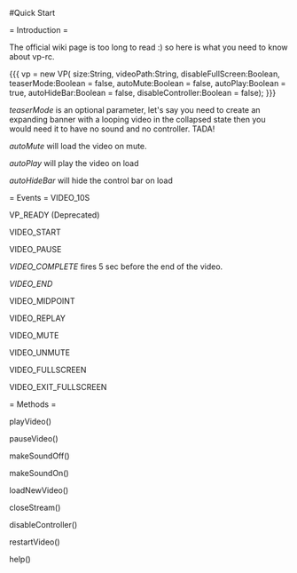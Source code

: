 #Quick Start

= Introduction =

The official wiki page is too long to read :) so here is what you need to know about vp-rc.

{{{
vp = new VP(
size:String, 
videoPath:String, 
disableFullScreen:Boolean, 
teaserMode:Boolean = false, 
autoMute:Boolean = false, 
autoPlay:Boolean = true, 
autoHideBar:Boolean = false, 
disableController:Boolean = false);
}}}

_teaserMode_ is an optional parameter, let's say you need to create an expanding banner with a looping video in the collapsed state then you would need it to have no sound and no controller. TADA!

_autoMute_ will load the video on mute.

_autoPlay_ will play the video on load

_autoHideBar_ will hide the control bar on load

= Events =
VIDEO_10S

VP_READY (Deprecated)

VIDEO_START

VIDEO_PAUSE

_VIDEO_COMPLETE_ fires 5 sec before the end of the video.

_VIDEO_END_

VIDEO_MIDPOINT

VIDEO_REPLAY

VIDEO_MUTE

VIDEO_UNMUTE

VIDEO_FULLSCREEN

VIDEO_EXIT_FULLSCREEN

= Methods =

playVideo()

pauseVideo()

makeSoundOff()

makeSoundOn()

loadNewVideo()

closeStream()

disableController()

restartVideo()

help()
